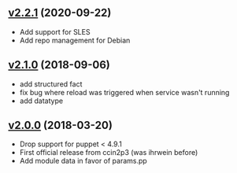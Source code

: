 ## [v2.2.1](https://github.com/ccin2p3/puppet-syslog_ng/tree/v2.2.1) (2020-09-22)

* Add support for SLES
* Add repo management for Debian

## [v2.1.0](https://github.com/ccin2p3/puppet-syslog_ng/tree/v2.1.0) (2018-09-06)

* add structured fact
* fix bug where reload was triggered when service wasn't running
* add datatype

## [v2.0.0](https://github.com/ccin2p3/puppet-syslog_ng/tree/v2.0.0) (2018-03-20)

* Drop support for puppet < 4.9.1
* First official release from ccin2p3 (was ihrwein before)
* Add module data in favor of params.pp

